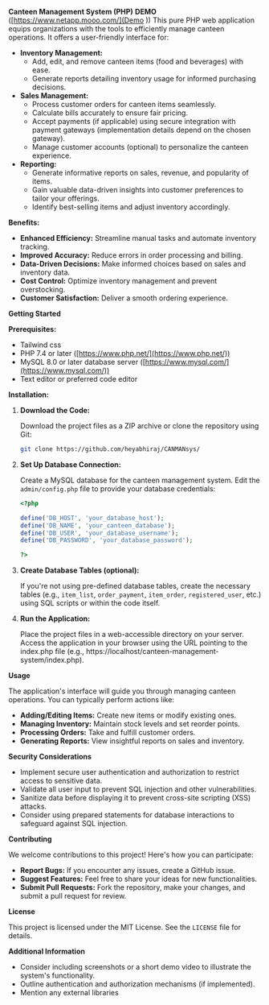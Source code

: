**Canteen Management System (PHP)**
**DEMO** ([https://www.netapp.mooo.com/](Demo ))
This pure PHP web application equips organizations with the tools to efficiently manage canteen operations. It offers a user-friendly interface for:

* **Inventory Management:**
    - Add, edit, and remove canteen items (food and beverages) with ease.
    - Generate reports detailing inventory usage for informed purchasing decisions.
* **Sales Management:**
    - Process customer orders for canteen items seamlessly.
    - Calculate bills accurately to ensure fair pricing.
    - Accept payments (if applicable) using secure integration with payment gateways (implementation details depend on the chosen gateway).
    - Manage customer accounts (optional) to personalize the canteen experience.
* **Reporting:**
    - Generate informative reports on sales, revenue, and popularity of items.
    - Gain valuable data-driven insights into customer preferences to tailor your offerings.
    - Identify best-selling items and adjust inventory accordingly.

**Benefits:**

* **Enhanced Efficiency:** Streamline manual tasks and automate inventory tracking.
* **Improved Accuracy:** Reduce errors in order processing and billing.
* **Data-Driven Decisions:** Make informed choices based on sales and inventory data.
* **Cost Control:** Optimize inventory management and prevent overstocking.
* **Customer Satisfaction:** Deliver a smooth ordering experience.

**Getting Started**

**Prerequisites:**
- Tailwind css
- PHP 7.4 or later ([https://www.php.net/](https://www.php.net/))
- MySQL 8.0 or later database server ([https://www.mysql.com/](https://www.mysql.com/))
- Text editor or preferred code editor

**Installation:**

1. **Download the Code:**

   Download the project files as a ZIP archive or clone the repository using Git:

   ```bash
   git clone https://github.com/heyabhiraj/CANMANsys/
   ```

2. **Set Up Database Connection:**

   Create a MySQL database for the canteen management system.
   Edit the `admin/config.php` file to provide your database credentials:

   ```php
   <?php

   define('DB_HOST', 'your_database_host');
   define('DB_NAME', 'your_canteen_database');
   define('DB_USER', 'your_database_username');
   define('DB_PASSWORD', 'your_database_password');

   ?>
   ```

3. **Create Database Tables (optional):**

   If you're not using pre-defined database tables, create the necessary tables (e.g., `item_list`, `order_payment`, `item_order`, `registered_user`, etc.) using SQL scripts or within the code itself.

4. **Run the Application:**

   Place the project files in a web-accessible directory on your server.
   Access the application in your browser using the URL pointing to the index.php file (e.g., https://localhost/canteen-management-system/index.php).

**Usage**

The application's interface will guide you through managing canteen operations. You can typically perform actions like:

- **Adding/Editing Items:** Create new items or modify existing ones.
- **Managing Inventory:** Maintain stock levels and set reorder points.
- **Processing Orders:** Take and fulfill customer orders.
- **Generating Reports:** View insightful reports on sales and inventory.

**Security Considerations**

- Implement secure user authentication and authorization to restrict access to sensitive data.
- Validate all user input to prevent SQL injection and other vulnerabilities.
- Sanitize data before displaying it to prevent cross-site scripting (XSS) attacks.
- Consider using prepared statements for database interactions to safeguard against SQL injection.

**Contributing**

We welcome contributions to this project! Here's how you can participate:

* **Report Bugs:** If you encounter any issues, create a GitHub issue.
* **Suggest Features:** Feel free to share your ideas for new functionalities.
* **Submit Pull Requests:** Fork the repository, make your changes, and submit a pull request for review.

**License**

This project is licensed under the MIT License. See the `LICENSE` file for details.

**Additional Information**

- Consider including screenshots or a short demo video to illustrate the system's functionality.
- Outline authentication and authorization mechanisms (if implemented).
- Mention any external libraries
